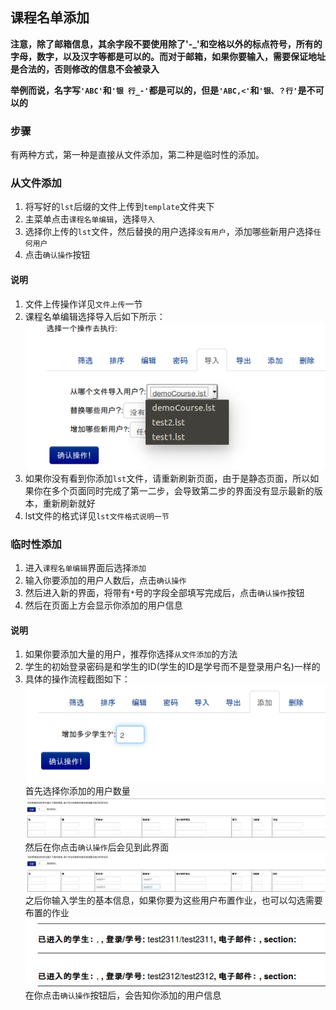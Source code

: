 ## 课程名单添加
**注意，除了邮箱信息，其余字段不要使用除了'-_'和空格以外的标点符号，所有的字母，数字，以及汉字等都是可以的。而对于邮箱，如果你要输入，需要保证地址是合法的，否则修改的信息不会被录入**

**举例而说，名字写`'ABC'`和`'银 行_-'`都是可以的，但是`'ABC,<'`和`'银、？行'`是不可以的**
### 步骤
有两种方式，第一种是直接从文件添加，第二种是临时性的添加。

### 从文件添加
1. 将写好的`lst`后缀的文件上传到`template`文件夹下
2. 主菜单点击`课程名单编辑`，选择`导入`
3. 选择你上传的`lst`文件，然后替换的用户选择`没有用户`，添加哪些新用户选择`任何用户`
4. 点击`确认操作`按钮

#### 说明
1. 文件上传操作详见`文件上传`一节
2. 课程名单编辑选择导入后如下所示：
    ![从文件导入1](./Figure/从文件导入1.png)
3. 如果你没有看到你添加`lst`文件，请重新刷新页面，由于是静态页面，所以如果你在多个页面同时完成了第一二步，会导致第二步的界面没有显示最新的版本，重新刷新就好
4. lst文件的格式详见`lst文件格式说明一节`

### 临时性添加
1. 进入`课程名单编辑`界面后选择`添加`
2. 输入你要添加的用户人数后，点击`确认操作`
3. 然后进入新的界面，将带有`*`号的字段全部填写完成后，点击`确认操作`按钮
4. 然后在页面上方会显示你添加的用户信息

#### 说明
1. 如果你要添加大量的用户，推荐你选择`从文件添加`的方法
2. 学生的初始登录密码是和学生的ID(学生的ID是学号而不是登录用户名)一样的
3. 具体的操作流程截图如下：
    ![手动添加1](./Figure/手动添加1.png)
    首先选择你添加的用户数量
    ![手动添加2](./Figure/手动添加2.png)
    然后在你点击`确认操作`后会见到此界面
    ![手动添加3](./Figure/手动添加3.png)
    之后你输入学生的基本信息，如果你要为这些用户布置作业，也可以勾选需要布置的作业
    ![手动添加4](./Figure/手动添加4.png)
    在你点击`确认操作`按钮后，会告知你添加的用户信息